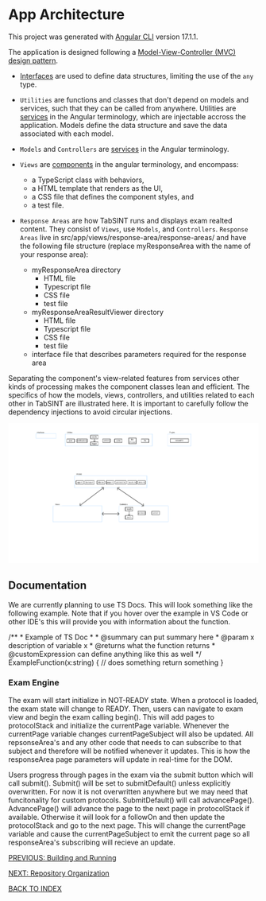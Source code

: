 # App Architecture

This project was generated with [Angular CLI](https://github.com/angular/angular-cli) version 17.1.1.

The application is designed following a [Model-View-Controller (MVC) design pattern](https://developer.mozilla.org/en-US/docs/Glossary/MVC).

- [Interfaces](https://www.typescriptlang.org/docs/handbook/interfaces.html) are used to define data structures, limiting the use of the `any` type. 
- `Utilities` are functions and classes that don't depend on models and services, such that they can be called from anywhere. Utilities are [services](https://angular.dev/guide/di/creating-injectable-service) in the Angular terminology, which are injectable accross the application. Models define the data structure and save the data associated with each model. 
- `Models` and `Controllers` are [services](https://angular.dev/guide/di/creating-injectable-service) in the Angular terminology. 
- `Views` are [components](https://angular.dev/guide/components) in the angular terminology, and encompass:
  * a TypeScript class with behaviors, 
  * a HTML template that renders as the UI, 
  * a CSS file that defines the component styles, and 
  * a test file. 

- `Response Areas` are how TabSINT runs and displays exam realted content. They consist of `Views`, use `Models`, and `Controllers`. `Response Areas` live in src/app/views/response-area/response-areas/ and have the following file structure (replace myResponseArea with the name of your response area):
  * myResponseArea directory
    * HTML file
    * Typescript file
    * CSS file
    * test file
  * myResponseAreaResultViewer directory
    * HTML file
    * Typescript file
    * CSS file
    * test file
  * interface file that describes parameters required for the response area

Separating the component's view-related features from services other kinds of processing makes the component classes lean and efficient. The specifics of how the models, views, controllers, and utilities related to each other in TabSINT are illustrated here. It is important to carefully follow the dependency injections to avoid circular injections.

<img src="architecture.png">

## Documentation

We are currently planning to use TS Docs. This will look something like the following example. Note that if you hover over the example in VS Code or other IDE's this will provide you with information about the function.

/**
    * Example of TS Doc
    *
    * @summary can put summary here
    * @param x description of variable x
    * @returns what the function returns
    * @customExpression can define anything like this as well
*/
ExampleFunction(x:string) {
    // does something
    return something
}

### Exam Engine

The exam will start initialize in NOT-READY state. When a protocol is loaded, the exam state will change to READY. Then, users can navigate to exam view and begin the exam calling begin(). This will add pages to protocolStack and initialize the currentPage variable. Whenever the currentPage variable changes currentPageSubject will also be updated. All repsonseArea's and any other code that needs to can subscribe to that subject and therefore will be notified whenever it updates. This is how the responseArea page parameters will update in real-time for the DOM.

Users progress through pages in the exam via the submit button which will call submit(). Submit() will be set to submitDefault() unless explicitly overwritten. For now it is not overwritten anywhere but we may need that funcitonality for custom protocols. SubmitDefault() will call advancePage(). AdvancePage() will advance the page to the next page in protocolStack if available. Otherwise it will look for a followOn and then update the protocolStack and go to the next page. This will change the currentPage variable and cause the currentPageSubject to emit the current page so all responseArea's subscribing will recieve an update.

[PREVIOUS: Building and Running](building-running.md)

[NEXT: Repository Organization](organization.md)

[BACK TO INDEX](developer-guide-index.md)
